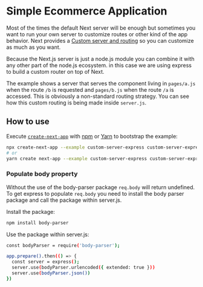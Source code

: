 # Simple Ecommerce Application

Most of the times the default Next server will be enough but sometimes you want to run your own server to customize routes or other kind of the app behavior. Next provides a [Custom server and routing](https://github.com/vercel/next.js#custom-server-and-routing) so you can customize as much as you want.

Because the Next.js server is just a node.js module you can combine it with any other part of the node.js ecosystem. in this case we are using express to build a custom router on top of Next.

The example shows a server that serves the component living in `pages/a.js` when the route `/b` is requested and `pages/b.js` when the route `/a` is accessed. This is obviously a non-standard routing strategy. You can see how this custom routing is being made inside `server.js`.

## How to use

Execute [`create-next-app`](https://github.com/vercel/next.js/tree/canary/packages/create-next-app) with [npm](https://docs.npmjs.com/cli/init) or [Yarn](https://yarnpkg.com/lang/en/docs/cli/create/) to bootstrap the example:

```bash
npx create-next-app --example custom-server-express custom-server-express-app
# or
yarn create next-app --example custom-server-express custom-server-express-app
```

### Populate body property

Without the use of the body-parser package `req.body` will return undefined. To get express to populate `req.body` you need to install the body parser package and call the package within server.js.

Install the package:

```bash
npm install body-parser
```

Use the package within server.js:

```bash
const bodyParser = require('body-parser');

app.prepare().then(() => {
  const server = express();
  server.use(bodyParser.urlencoded({ extended: true }))
  server.use(bodyParser.json())
})
```
